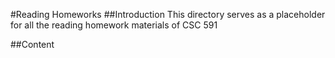 #Reading Homeworks
##Introduction 
This directory serves as a placeholder for all the reading homework materials of CSC 591

##Content

<TO BE COMPLETED>
 